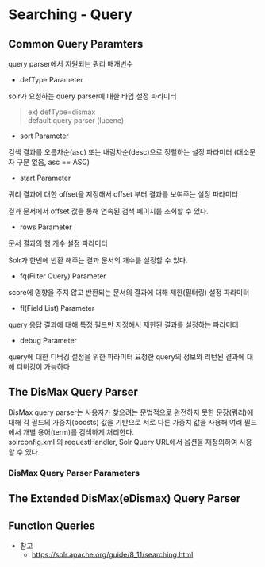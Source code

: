 # Searching - Query

## Common Query Paramters

query parser에서 지원되는 쿼리 매개변수

- defType Parameter

solr가 요청하는 query parser에 대한 타입 설정 파라미터

> ex) defType=dismax <br>
> default query parser (lucene)

- sort Parameter

검색 결과를 오름차순(asc) 또는 내림차순(desc)으로 정렬하는 설정 파라미터
(대소문자 구분 없음, asc == ASC) 

- start Parameter

쿼리 결과에 대한 offset을 지정해서 offset 부터 결과를 보여주는 설정 파라미터

결과 문서에서 offset 값을 통해 연속된 검색 페이지를 조회할 수 있다.

- rows Parameter

문서 결과의 행 개수 설정 파라미터

Solr가 한번에 반환 해주는 결과 문서의 개수를 설정할 수 있다.

- fq(Filter Query) Parameter

score에 영향을 주지 않고 반환되는 문서의 결과에 대해 제한(필터링) 설정 파라미터

- fl(Field List) Parameter

query 응답 결과에 대해 특정 필드만 지정해서 제한된 결과를 설정하는 파라미터

- debug Parameter

query에 대한 디버깅 설정을 위한 파라미터
요청한 query의 정보와 리턴된 결과에 대해 디버깅이 가능하다



## The DisMax Query Parser

DisMax query parser는 사용자가 찾으려는 문법적으로 완전하지 못한 문장(쿼리)에 대해 각 필드의 가중치(boosts) 값을 기반으로 서로 다른 가중치 값을 사용해 여러 필드에서 개별 용어(term)를 검색하게 처리한다.
<br>
solrconfig.xml 의 requestHandler, Solr Query URL에서 옵션을 재정의하여 사용할 수 있다.



### DisMax Query Parser Parameters


## The Extended DisMax(eDismax) Query Parser


## Function Queries



- 참고
    - https://solr.apache.org/guide/8_11/searching.html

